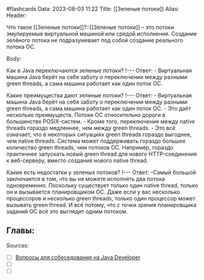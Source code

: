 #flashcards
Data: 2023-08-03 11:22
Title: [[Зеленые потоки]]
Alias:
Header:

Что такое [[Зеленые потоки]]?::[[Зеленые потоки]] – это потоки эмулируемые виртуальной машиной или средой исполнения. Создание зелёного потока не подразумевает под собой создание реального потока ОС.
<!--SR:!2023-11-03,10,250-->



Body:


Как в Java переключаются зеленые потоки?
!---
Ответ:
	- Виртуальная машина Java берёт на себя заботу о переключении между разными green threads, а сама машина работает как один поток ОС.
<!--SR:!2023-11-03,10,330-->


Какие преимущества дают зеленые потоки?
!---
Ответ:
	- Виртуальная машина Java берёт на себя заботу о переключении между разными green threads, а сама машина работает как один поток ОС.
	- Это даёт несколько преимуществ. Потоки ОС относительно дороги в большинстве POSIX-систем.
	- Кроме того, переключение между native threads гораздо медленнее, чем между green threads.
	- Это всё означает, что в некоторых ситуациях green threads гораздо выгоднее, чем native threads. Система может поддерживать гораздо большее количество green threads, чем потоков OС. Например, гораздо практичнее запускать новый green thread для нового HTTP-соединения к веб-серверу, вместо создания нового native thread.
<!--SR:!2023-11-03,10,250-->


Какие есть недостатки у зеленых потоков?
!---
Ответ:
	-Самый большой заключается в том, что вы не можете исполнять два потока одновременно.
	Поскольку существует только один native thread, только он и вызывается планировщиком ОС. 
	Даже если у вас несколько процессоров и несколько green threads, только один процессор может вызывать green thread. 
	И всё потому, что с точки зрения планировщика заданий ОС всё это выглядит одним потоком.
<!--SR:!2023-11-03,10,290-->


Главы:
-


Sources:
- [ ] [Вопросы для собеседования на Java Developer](https://github.com/enhorse/java-interview/blob/master/README.md#%D0%9E%D0%9E%D0%9F)
- [ ] []()
- [ ] []()
